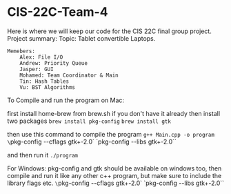 # CIS-22C-Team-4
Here is where we will keep our code for the CIS 22C final group project. 
Project summary:
	Topic: Tablet convertible Laptops.
  
	Memebers: 
		Alex: File I/O 
		Andrew: Priority Queue
		Jasper: GUI
		Mohamed: Team Coordinator & Main
		Tin: Hash Tables
		Vu: BST Algorithms

To Compile and run the program on Mac:

first install home-brew from brew.sh if you don't have it already
then install two packages
`brew install pkg-config`
`brew install gtk`

then use this command to compile the program
`g++ Main.cpp -o program \`pkg-config --cflags gtk+-2.0\` \`pkg-config --libs gtk+-2.0\``

and then run it
`./program`

For Windows:
pkg-config and gtk should be available on windows too, then compile and run it like any other c++ program, but make sure to include the library flags etc.
`\`pkg-config --cflags gtk+-2.0\` \`pkg-config --libs gtk+-2.0\``
